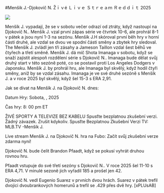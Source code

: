 #Menšik J.-Djokovič N. Žｉｖé Ｌｉｖｅ Ｓｔｒｅａｍ Ｒｅｄｄｉｔ 2025  
  
  
[![](https://i.imgur.com/qSNzIqt.png)](https://movie.rssnews.media/QFCMDqxTh.php)  
  
Menšík J. vypadají, že se v sobotu večer odrazí od ztráty, když nastoupí na Djokovič N.. Menšík J. vzal první zápas série ve čtvrtek 10-6, ale prohrál 8-1 v pátek a jsou nyní 1-3 na sezónu. Menšík J.H skóroval první běh hry v horní části druhé, ale vzdal se dvou ve spodní části směny a zbytek hry sledoval. The Menšík J. zvládl jen tři zásahy a Jameson Taillon vzdal šest běhů ve čtyřech a třetí směně. Menšík J. dá míč Shota Imanaga v sobotu, když se snaží zajistit alespoň rozdělení série s Djokovič N.. Imanaga bude dělat svůj druhý start v této sezóně poté, co se postavil proti Los Angeles Dodgers v Japonsku. Menšík J. by prohrál hru, ale Imanaga byl skvělý, když hodil čtyři směny, aniž by se vzdal zásahu. Imanaga je ve své druhé sezóně s Menšík J. a v roce 2025 byl skvělý, když šel 15-3 s ERA 2,91.

Jak se dívat na Menšík J. na Djokovič N. dnes:

Datum Hry: Sobota, , 2025

Čas hry: 8: 00 pm ET

ŽIVÉ SPORTY A TELEVIZE BEZ KABELU
Spusťte bezplatnou zkušební verzi. Žádný závazek. Zrušit kdykoliv.
Spusťte Bezplatnou Zkušební Verzi
TV: MLB.TV -Menšík J.

Live stream Menšík J. na Djokovič N. hra na Fubo: Začít svůj zkušební verze zdarma nyní!

Djokovič N. bude čelit Brandon Pfaadt, když se pokusí vyhrát druhou rovnou hru.

Pfaadt vstupuje do své třetí sezóny s Djokovič N.. V roce 2025 šel 11-10 s ERA 4,71. V minulé sezoně jich vyřadil 185 a prošel jen 42.

Djokovič N. vedl Eugenio Suarez v prvních dvou hrách. Suarez v pátek trefil dvojici dvoubrankových homerunů a trefil se .429 přes dvě hry. [xPLUsAB]